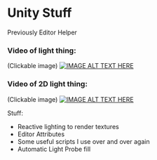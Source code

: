 # Unity Stuff
Previously Editor Helper

### Video of light thing:
(Clickable image)
[![IMAGE ALT TEXT HERE](https://img.youtube.com/vi/S4rxrnkcLYM/0.jpg)](https://www.youtube.com/watch?v=S4rxrnkcLYM)
### Video of 2D light thing:
(Clickable image)
[![IMAGE ALT TEXT HERE](https://img.youtube.com/vi/hEmKkgZFG54/0.jpg)](https://www.youtube.com/watch?v=hEmKkgZFG54)

Stuff: 
- Reactive lighting to render textures
- Editor Attributes
- Some useful scripts I use over and over again
- Automatic Light Probe fill
